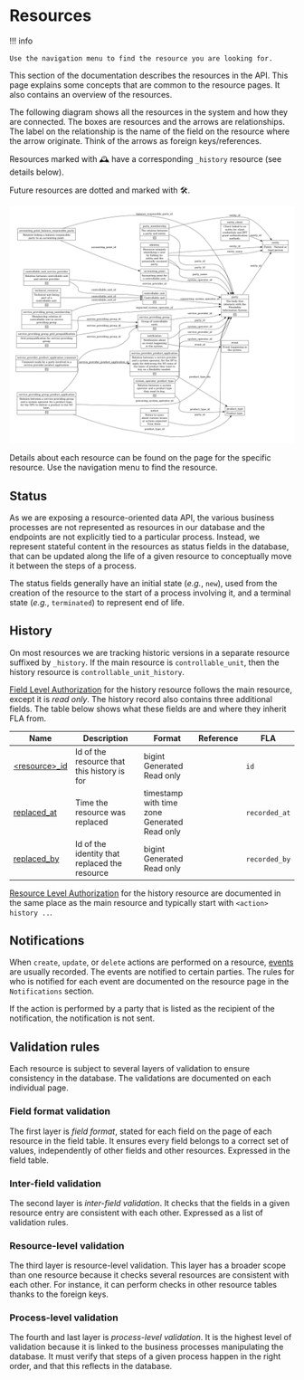 # Resources

!!! info

    Use the navigation menu to find the resource you are looking for.

This section of the documentation describes the resources in the API. This page
explains some concepts that are common to the resource pages. It also contains
an overview of the resources.

The following diagram shows all the resources in the system and how they are
connected. The boxes are resources and the arrows are relationships. The label
on the relationship is the name of the field on the resource where the arrow
originate. Think of the arrows as foreign keys/references.

Resources marked with 🕰️ have a corresponding `_history`
resource (see details below).

Future resources are dotted and marked with 🛠️.

![Resource diagram](../diagrams/resources.png)

Details about each resource can be found on the page for the specific resource.
Use the navigation menu to find the resource.

## Status

As we are exposing a resource-oriented data API, the various business processes
are not represented as resources in our database and the endpoints are not
explicitly tied to a particular process. Instead, we represent stateful content
in the resources as status fields in the database, that can be updated along the
life of a given resource to conceptually move it between the steps of a process.

The status fields generally have an initial state (_e.g._, `new`), used from the
creation of the resource to the start of a process involving it, and a terminal
state (_e.g._, `terminated`) to represent end of life.

## History

On most resources we are tracking historic versions in a separate resource
suffixed by `_history`. If the main resource is `controllable_unit`, then the
history resource is `controllable_unit_history`.

[Field Level Authorization](../technical/auth.md#field-level-authorization-fla)
for the history resource follows the main resource, except it is _read only_.
The history record also contains three additional fields. The table below shows
what these fields are and where they inherit FLA from.

| Name                                                              | Description                                   | Format                                               | Reference | FLA           |
|-------------------------------------------------------------------|-----------------------------------------------|------------------------------------------------------|-----------|---------------|
| <a name="resource-id" href="#resource-id">&lt;resource&gt;_id</a> | Id of the resource that this history is for   | bigint<br/>Generated<br/>Read only                   |           | `id`          |
| <a name="replaced-at" href="#replaced-at">replaced_at</a>         | Time the resource was replaced                | timestamp with time zone<br/>Generated<br/>Read only |           | `recorded_at` |
| <a name="replaced-by" href="#replaced-by">replaced_by</a>         | Id of the identity that replaced the resource | bigint<br/>Generated<br/>Read only                   |           | `recorded_by` |

[Resource Level Authorization](../technical/auth.md#resource-level-authorization-rla)
for the history resource are documented in the same place as the main resource
and typically start with `<action> history ..`.

## Notifications

When `create`, `update`, or `delete` actions are performed on a resource,
[events](event.md) are usually recorded. The events are notified to certain
parties. The rules for who is notified for each event are documented on the
resource page in the `Notifications` section.

If the action is performed by a party that is listed as the recipient of the
notification, the notification is not sent.

## Validation rules

Each resource is subject to several layers of validation to ensure consistency
in the database. The validations are documented on each individual page.

### Field format validation

The first layer is _field format_, stated for each field on the page of each
resource in the field table. It ensures every field belongs to a correct set of
values, independently of other fields and other resources. Expressed in the
field table.

### Inter-field validation

The second layer is _inter-field validation_. It checks that the fields in a
given resource entry are consistent with each other. Expressed as a list of
validation rules.

### Resource-level validation

The third layer is resource-level validation. This layer has a broader scope
than one resource because it checks several resources are consistent with each
other. For instance, it can perform checks in other resource tables thanks to
the foreign keys.

### Process-level validation

The fourth and last layer is _process-level validation_. It is the highest level
of validation because it is linked to the business processes manipulating the
database. It must verify that steps of a given process happen in the right
order, and that this reflects in the database.
